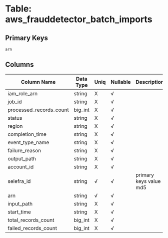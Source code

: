 # Table: aws_frauddetector_batch_imports

## Primary Keys 

```
arn
```


## Columns 

|  Column Name   |  Data Type  | Uniq | Nullable | Description | 
|  ----  | ----  | ----  | ----  | ---- | 
| iam_role_arn | string | X | √ |  | 
| job_id | string | X | √ |  | 
| processed_records_count | big_int | X | √ |  | 
| status | string | X | √ |  | 
| region | string | X | √ |  | 
| completion_time | string | X | √ |  | 
| event_type_name | string | X | √ |  | 
| failure_reason | string | X | √ |  | 
| output_path | string | X | √ |  | 
| account_id | string | X | √ |  | 
| selefra_id | string | √ | √ | primary keys value md5 | 
| arn | string | √ | √ |  | 
| input_path | string | X | √ |  | 
| start_time | string | X | √ |  | 
| total_records_count | big_int | X | √ |  | 
| failed_records_count | big_int | X | √ |  | 


